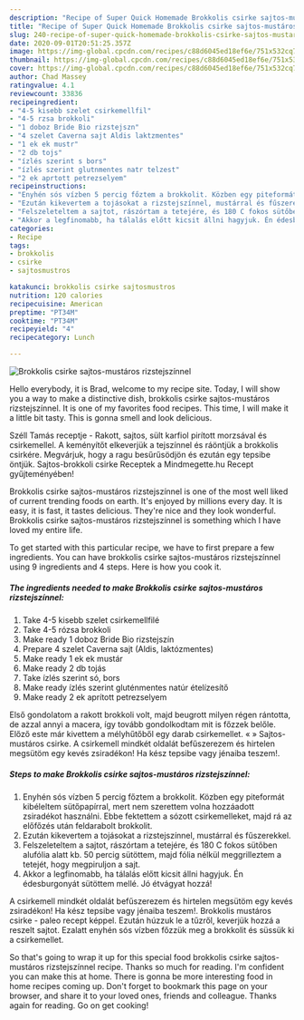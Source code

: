 ```yaml
---
description: "Recipe of Super Quick Homemade Brokkolis csirke sajtos-mustáros rizstejszínnel"
title: "Recipe of Super Quick Homemade Brokkolis csirke sajtos-mustáros rizstejszínnel"
slug: 240-recipe-of-super-quick-homemade-brokkolis-csirke-sajtos-mustaros-rizstejszinnel
date: 2020-09-01T20:51:25.357Z
image: https://img-global.cpcdn.com/recipes/c88d6045ed18ef6e/751x532cq70/brokkolis-csirke-sajtos-mustaros-rizstejszinnel-recept-foto.jpg
thumbnail: https://img-global.cpcdn.com/recipes/c88d6045ed18ef6e/751x532cq70/brokkolis-csirke-sajtos-mustaros-rizstejszinnel-recept-foto.jpg
cover: https://img-global.cpcdn.com/recipes/c88d6045ed18ef6e/751x532cq70/brokkolis-csirke-sajtos-mustaros-rizstejszinnel-recept-foto.jpg
author: Chad Massey
ratingvalue: 4.1
reviewcount: 33836
recipeingredient:
- "4-5 kisebb szelet csirkemellfil"
- "4-5 rzsa brokkoli"
- "1 doboz Bride Bio rizstejszn"
- "4 szelet Caverna sajt Aldis laktzmentes"
- "1 ek ek mustr"
- "2 db tojs"
- "ízlés szerint s bors"
- "ízlés szerint glutnmentes natr telzest"
- "2 ek aprtott petrezselyem"
recipeinstructions:
- "Enyhén sós vízben 5 percig főztem a brokkolit. Közben egy piteformát kibéleltem sütőpapírral, mert nem szerettem volna hozzáadott zsiradékot használni. Ebbe fektettem a sózott csirkemelleket, majd rá az előfőzés után feldarabolt brokkolit."
- "Ezután kikevertem a tojásokat a rizstejszínnel, mustárral és fűszerekkel."
- "Felszeleteltem a sajtot, rászórtam a tetejére, és 180 C fokos sütőben alufólia alatt kb. 50 percig sütöttem, majd fólia nélkül meggrilleztem a tetejét, hogy megpiruljon a sajt."
- "Akkor a legfinomabb, ha tálalás előtt kicsit állni hagyjuk. Én édesburgonyát sütöttem mellé. Jó étvágyat hozzá!"
categories:
- Recipe
tags:
- brokkolis
- csirke
- sajtosmustros

katakunci: brokkolis csirke sajtosmustros 
nutrition: 120 calories
recipecuisine: American
preptime: "PT34M"
cooktime: "PT34M"
recipeyield: "4"
recipecategory: Lunch

---
```



![Brokkolis csirke sajtos-mustáros rizstejszínnel](https://img-global.cpcdn.com/recipes/c88d6045ed18ef6e/751x532cq70/brokkolis-csirke-sajtos-mustaros-rizstejszinnel-recept-foto.jpg)

Hello everybody, it is Brad, welcome to my recipe site. Today, I will show you a way to make a distinctive dish, brokkolis csirke sajtos-mustáros rizstejszínnel. It is one of my favorites food recipes. This time, I will make it a little bit tasty. This is gonna smell and look delicious.

Széll Tamás receptje - Rakott, sajtos, sült karfiol pirított morzsával és csirkemellel. A keményítőt elkeverjük a tejszínnel és ráöntjük a brokkolis csirkére. Megvárjuk, hogy a ragu besűrűsödjön és ezután egy tepsibe öntjük. Sajtos-brokkoli csirke Receptek a Mindmegette.hu Recept gyűjteményében!

Brokkolis csirke sajtos-mustáros rizstejszínnel is one of the most well liked of current trending foods on earth. It's enjoyed by millions every day. It is easy, it is fast, it tastes delicious. They're nice and they look wonderful. Brokkolis csirke sajtos-mustáros rizstejszínnel is something which I have loved my entire life.


To get started with this particular recipe, we have to first prepare a few ingredients. You can have brokkolis csirke sajtos-mustáros rizstejszínnel using 9 ingredients and 4 steps. Here is how you cook it.

<!--inarticleads1-->

##### The ingredients needed to make Brokkolis csirke sajtos-mustáros rizstejszínnel:

1. Take 4-5 kisebb szelet csirkemellfilé
1. Take 4-5 rózsa brokkoli
1. Make ready 1 doboz Bride Bio rizstejszín
1. Prepare 4 szelet Caverna sajt (Aldis, laktózmentes)
1. Make ready 1 ek ek mustár
1. Make ready 2 db tojás
1. Take ízlés szerint só, bors
1. Make ready ízlés szerint gluténmentes natúr ételízesítő
1. Make ready 2 ek aprított petrezselyem


Első gondolatom a rakott brokkoli volt, majd beugrott milyen régen rántotta, de azzal annyi a macera, így tovább gondolkodtam mit is főzzek belőle. Előző este már kivettem a mélyhűtőből egy darab csirkemellet. « » Sajtos-mustáros csirke. A csirkemell mindkét oldalát befűszerezem és hirtelen megsütöm egy kevés zsiradékon! Ha kész tepsibe vagy jénaiba teszem!. 

<!--inarticleads2-->

##### Steps to make Brokkolis csirke sajtos-mustáros rizstejszínnel:

1. Enyhén sós vízben 5 percig főztem a brokkolit. Közben egy piteformát kibéleltem sütőpapírral, mert nem szerettem volna hozzáadott zsiradékot használni. Ebbe fektettem a sózott csirkemelleket, majd rá az előfőzés után feldarabolt brokkolit.
1. Ezután kikevertem a tojásokat a rizstejszínnel, mustárral és fűszerekkel.
1. Felszeleteltem a sajtot, rászórtam a tetejére, és 180 C fokos sütőben alufólia alatt kb. 50 percig sütöttem, majd fólia nélkül meggrilleztem a tetejét, hogy megpiruljon a sajt.
1. Akkor a legfinomabb, ha tálalás előtt kicsit állni hagyjuk. Én édesburgonyát sütöttem mellé. Jó étvágyat hozzá!


A csirkemell mindkét oldalát befűszerezem és hirtelen megsütöm egy kevés zsiradékon! Ha kész tepsibe vagy jénaiba teszem!. Brokkolis mustáros csirke - paleo recept képpel. Ezután húzzuk le a tűzről, keverjük hozzá a reszelt sajtot. Ezalatt enyhén sós vízben főzzük meg a brokkolit és süssük ki a csirkemellet. 

So that's going to wrap it up for this special food brokkolis csirke sajtos-mustáros rizstejszínnel recipe. Thanks so much for reading. I'm confident you can make this at home. There is gonna be more interesting food in home recipes coming up. Don't forget to bookmark this page on your browser, and share it to your loved ones, friends and colleague. Thanks again for reading. Go on get cooking!
